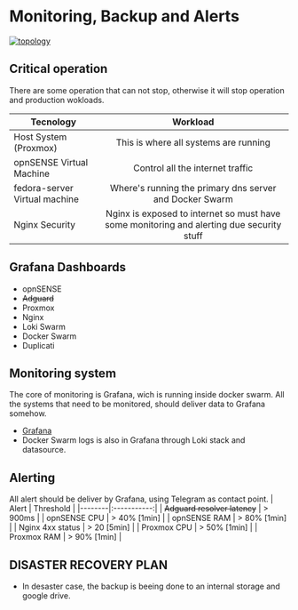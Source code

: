 # Monitoring, Backup and Alerts

[![topology](../static/images/)]()

## Critical operation
There are some operation that can not stop, otherwise it will stop operation and production wokloads.

| Tecnology | Workload |
|--------|:-----------:|
| Host System (Proxmox) | This is where all systems are running |
| opnSENSE Virtual Machine | Control all the internet traffic |
| fedora-server Virtual machine | Where's running the primary dns server and Docker Swarm |
| Nginx Security | Nginx is exposed to internet so must have some monitoring and alerting due security stuff |

## Grafana Dashboards
- opnSENSE
- ~~Adguard~~
- Proxmox
- Nginx
- Loki Swarm
- Docker Swarm
- Duplicati

## Monitoring system
The core of monitoring is Grafana, wich is running inside docker swarm. All the systems that need to be monitored, should deliver data to Grafana somehow.
- [Grafana](../virtual%20machines/fedora-server/swarm/grafana/)
- Docker Swarm logs is also in Grafana through Loki stack and datasource.

## Alerting
All alert should be deliver by Grafana, using Telegram as contact point.
| Alert | Threshold |
|--------|:-----------:|
| ~~Adguard resolver latency~~ | > 900ms |
| opnSENSE CPU | > 40% [1min] |
| opnSENSE RAM | > 80% [1min] |
| Nginx 4xx status | > 20 [5min] |
| Proxmox CPU | > 50% [1min] |
| Proxmox RAM | > 90% [1min] |

## DISASTER RECOVERY PLAN
- In desaster case, the backup is beeing done to an internal storage and google drive.